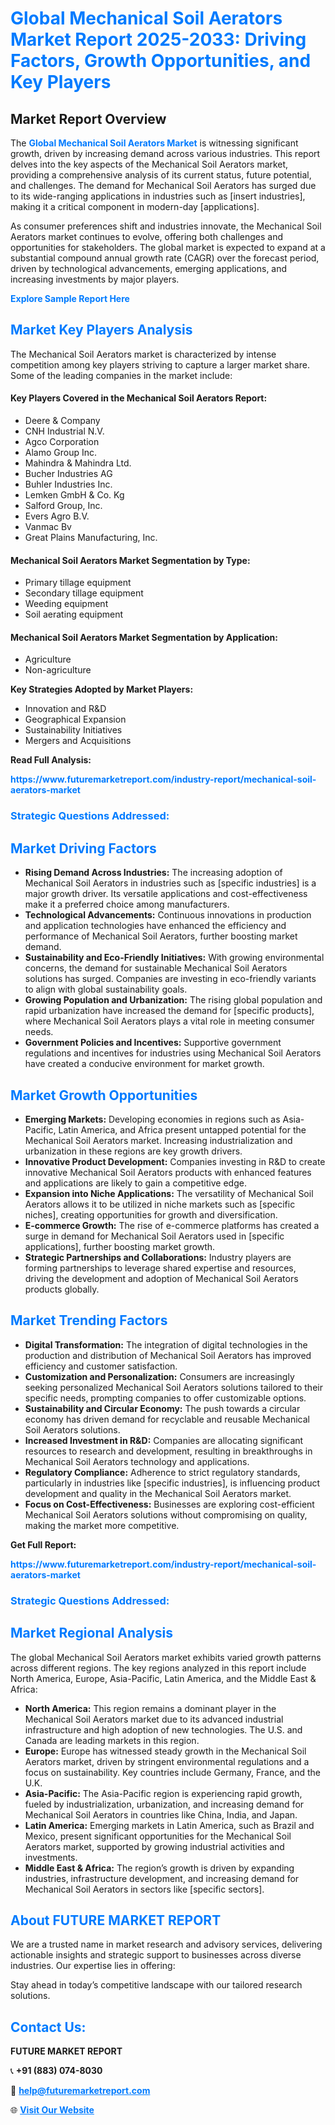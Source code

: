 <h1 style="color: #007BFF;">Global Mechanical Soil Aerators Market Report 2025-2033: Driving Factors, Growth Opportunities, and Key Players</h1>

<section id="overview">
<h2>Market Report Overview</h2>
<p>The <a href="https://www.futuremarketreport.com/industry-report/mechanical-soil-aerators-market" style="color: #007BFF; text-decoration: none;"><strong>Global Mechanical Soil Aerators Market</strong></a> is witnessing significant growth, driven by increasing demand across various industries. This report delves into the key aspects of the Mechanical Soil Aerators market, providing a comprehensive analysis of its current status, future potential, and challenges. The demand for Mechanical Soil Aerators has surged due to its wide-ranging applications in industries such as [insert industries], making it a critical component in modern-day [applications].</p>
<p>As consumer preferences shift and industries innovate, the Mechanical Soil Aerators market continues to evolve, offering both challenges and opportunities for stakeholders. The global market is expected to expand at a substantial compound annual growth rate (CAGR) over the forecast period, driven by technological advancements, emerging applications, and increasing investments by major players.</p>
</section>

<section id="overview">
<p><a href="https://www.futuremarketreport.com/request-sample/reportId=53087" style="color: #007BFF; text-decoration: none;"><strong>Explore Sample Report Here</strong></a></p>
</section>

<section id="key-players">
<h2 style="color: #007BFF;">Market Key Players Analysis</h2>
<p>The Mechanical Soil Aerators market is characterized by intense competition among key players striving to capture a larger market share. Some of the leading companies in the market include:</p>
<h4>Key Players Covered in the Mechanical Soil Aerators Report:</h4>
<ul><li>Deere &amp; Company</li><li>CNH Industrial N.V.</li><li>Agco Corporation</li><li>Alamo Group Inc.</li><li>Mahindra &amp; Mahindra Ltd.</li><li>Bucher Industries AG</li><li>Buhler Industries Inc.</li><li>Lemken GmbH &amp; Co. Kg</li><li>Salford Group, Inc.</li><li>Evers Agro B.V.</li><li>Vanmac Bv</li><li>Great Plains Manufacturing, Inc.</li></ul>
<h4>Mechanical Soil Aerators Market Segmentation by Type:</h4>
<ul><li>Primary tillage equipment</li><li>Secondary tillage equipment</li><li>Weeding equipment</li><li>Soil aerating equipment</li></ul>

<h4>Mechanical Soil Aerators Market Segmentation by Application:</h4>
<ul><li>Agriculture</li><li>Non-agriculture</li></ul>
<p><strong>Key Strategies Adopted by Market Players:</strong></p>
<ul>
<li>Innovation and R&D</li>
<li>Geographical Expansion</li>
<li>Sustainability Initiatives</li>
<li>Mergers and Acquisitions</li>
</ul>
</section>

<section>
<p><strong>Read Full Analysis: </strong></p><a href="https://www.futuremarketreport.com/industry-report/mechanical-soil-aerators-market" style="color: #007BFF; text-decoration: none;"><strong>https://www.futuremarketreport.com/industry-report/mechanical-soil-aerators-market</strong></a>
<h3 style="color: #007BFF;">Strategic Questions Addressed:</h3>
</section>

<section id="driving-factors">
<h2 style="color: #007BFF;">Market Driving Factors</h2>
<ul>
<li><strong>Rising Demand Across Industries:</strong> The increasing adoption of Mechanical Soil Aerators in industries such as [specific industries] is a major growth driver. Its versatile applications and cost-effectiveness make it a preferred choice among manufacturers.</li>
<li><strong>Technological Advancements:</strong> Continuous innovations in production and application technologies have enhanced the efficiency and performance of Mechanical Soil Aerators, further boosting market demand.</li>
<li><strong>Sustainability and Eco-Friendly Initiatives:</strong> With growing environmental concerns, the demand for sustainable Mechanical Soil Aerators solutions has surged. Companies are investing in eco-friendly variants to align with global sustainability goals.</li>
<li><strong>Growing Population and Urbanization:</strong> The rising global population and rapid urbanization have increased the demand for [specific products], where Mechanical Soil Aerators plays a vital role in meeting consumer needs.</li>
<li><strong>Government Policies and Incentives:</strong> Supportive government regulations and incentives for industries using Mechanical Soil Aerators have created a conducive environment for market growth.</li>
</ul>
</section>

<section id="growth-opportunities">
<h2 style="color: #007BFF;">Market Growth Opportunities</h2>
<ul>
<li><strong>Emerging Markets:</strong> Developing economies in regions such as Asia-Pacific, Latin America, and Africa present untapped potential for the Mechanical Soil Aerators market. Increasing industrialization and urbanization in these regions are key growth drivers.</li>
<li><strong>Innovative Product Development:</strong> Companies investing in R&D to create innovative Mechanical Soil Aerators products with enhanced features and applications are likely to gain a competitive edge.</li>
<li><strong>Expansion into Niche Applications:</strong> The versatility of Mechanical Soil Aerators allows it to be utilized in niche markets such as [specific niches], creating opportunities for growth and diversification.</li>
<li><strong>E-commerce Growth:</strong> The rise of e-commerce platforms has created a surge in demand for Mechanical Soil Aerators used in [specific applications], further boosting market growth.</li>
<li><strong>Strategic Partnerships and Collaborations:</strong> Industry players are forming partnerships to leverage shared expertise and resources, driving the development and adoption of Mechanical Soil Aerators products globally.</li>
</ul>
</section>

<section id="trending-factors">
<h2 style="color: #007BFF;">Market Trending Factors</h2>
<ul>
<li><strong>Digital Transformation:</strong> The integration of digital technologies in the production and distribution of Mechanical Soil Aerators has improved efficiency and customer satisfaction.</li>
<li><strong>Customization and Personalization:</strong> Consumers are increasingly seeking personalized Mechanical Soil Aerators solutions tailored to their specific needs, prompting companies to offer customizable options.</li>
<li><strong>Sustainability and Circular Economy:</strong> The push towards a circular economy has driven demand for recyclable and reusable Mechanical Soil Aerators solutions.</li>
<li><strong>Increased Investment in R&D:</strong> Companies are allocating significant resources to research and development, resulting in breakthroughs in Mechanical Soil Aerators technology and applications.</li>
<li><strong>Regulatory Compliance:</strong> Adherence to strict regulatory standards, particularly in industries like [specific industries], is influencing product development and quality in the Mechanical Soil Aerators market.</li>
<li><strong>Focus on Cost-Effectiveness:</strong> Businesses are exploring cost-efficient Mechanical Soil Aerators solutions without compromising on quality, making the market more competitive.</li>
</ul>
</section>

<section>
<p><strong>Get Full Report: </strong></p><a href="https://www.futuremarketreport.com/industry-report/mechanical-soil-aerators-market" style="color: #007BFF; text-decoration: none;"><strong>https://www.futuremarketreport.com/industry-report/mechanical-soil-aerators-market</strong></a>
<h3 style="color: #007BFF;">Strategic Questions Addressed:</h3>
</section>


<section id="regional-analysis">
<h2 style="color: #007BFF;">Market Regional Analysis</h2>
<p>The global Mechanical Soil Aerators market exhibits varied growth patterns across different regions. The key regions analyzed in this report include North America, Europe, Asia-Pacific, Latin America, and the Middle East & Africa:</p>
<ul>
<li><strong>North America:</strong> This region remains a dominant player in the Mechanical Soil Aerators market due to its advanced industrial infrastructure and high adoption of new technologies. The U.S. and Canada are leading markets in this region.</li>
<li><strong>Europe:</strong> Europe has witnessed steady growth in the Mechanical Soil Aerators market, driven by stringent environmental regulations and a focus on sustainability. Key countries include Germany, France, and the U.K.</li>
<li><strong>Asia-Pacific:</strong> The Asia-Pacific region is experiencing rapid growth, fueled by industrialization, urbanization, and increasing demand for Mechanical Soil Aerators in countries like China, India, and Japan.</li>
<li><strong>Latin America:</strong> Emerging markets in Latin America, such as Brazil and Mexico, present significant opportunities for the Mechanical Soil Aerators market, supported by growing industrial activities and investments.</li>
<li><strong>Middle East & Africa:</strong> The region’s growth is driven by expanding industries, infrastructure development, and increasing demand for Mechanical Soil Aerators in sectors like [specific sectors].</li>
</ul>
</section>

<footer>
<h2 style="color: #007BFF;">About FUTURE MARKET REPORT</h2>
<p>We are a trusted name in market research and advisory services, delivering actionable insights and strategic support to businesses across diverse industries. Our expertise lies in offering:</p>

<p>Stay ahead in today’s competitive landscape with our tailored research solutions.</p>

<h2 style="color: #007BFF;">Contact Us:</h2>
<p><strong>FUTURE MARKET REPORT</strong></p>
<p>📞 <strong>+91 (883) 074-8030</strong></p>
<p>📧 <strong><a href="mailto:help@futuremarketreport.com" style="color: #007BFF;">help@futuremarketreport.com</a></strong></p>
<p>🌐 <strong><a href="https://www.futuremarketreport.com/" style="color: #007BFF;">Visit Our Website</a></strong></p>
</footer>